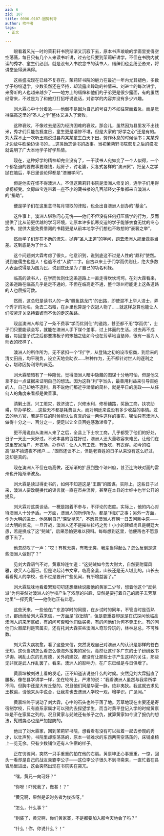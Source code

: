 ```yaml
---
aid: 6
zid: 107
title: 0006.0107-因势利导
author: 吹牛者
tags: 
 - 正文

---
```




　　眼看着风光一时的茉莉轩书院渐渐又沉寂下去，原本书声琅琅的学斋里变得空空荡荡，每日只有几个人来读书听讲，过去他只要到茉莉轩讲学，不但在书院内就读的秀才、童生们必到，就是没有入书院念书的读书人、缙绅们也会纷至沓来，将讲堂坐得满满得。

　　这些盛况现在已经不复存在。茉莉轩书院的魅力在最近一年内尤其褪色，多数学子纷纷退学，少数虽然还在坚持，却流露出躁动的神情来。刘进士的每次讲学，来旁听的人也越来越少了——地方上的缙绅和他们的子弟更是很少露面，有的虽然经常来，不过是为了和他打打招呼说说话，对讲学的内容并没有多少兴趣。

　　刘大霖心中十分着急——他倒不是因为自己的号召力不如往常而着急，而是觉得临高这里的“圣人之学”整体又进入了衰败。

　　这种衰败，不像过去是因为经济困难的衰败。那会儿，虽然因为县里发不出钱米，秀才们只能苦捱度日，童生更是凄惨不堪，但是大家的“好学之心”还是有的。刘大霖不止一次听王赐说过县内某某童生白天下田，劳作休息的时候读书；某某秀才边放牛砍柴边读书的……这类励志读书的故事。当初茉莉轩书院恢复之后的盛况就说明了广大本地学子好学热情。

　　现在，这种好学的精神却完全没有了，一干读书人宛如变了一个人似得，一个个都急迫的要做事要赚钱，起房子，讨老婆，买各式各样的“澳洲货”，把圣人之学抛在脑后，平日里谈论得都是“澳洲学问”。

　　但是他实在怪不得澳洲人，不但这茉莉轩书院是澳洲人修复的，连学子们用得桌椅板凳。文房四宝连带着一座不小的藏书楼的几百部经史子集都来自澳洲人的“捐助”。

　　便是学子们在这里念书每月领取的津贴，也全出自澳洲人创办的“基金”。

　　这件事上，澳洲人堪称问心无愧——他们不但没有任何打压儒学的行为，反而提供了比从前更优越的学习环境，让原本许多饥寒交迫的学子能够衣食无忧的专心念书，提供大量免费借阅的书籍更是从前本地学子们想也不敢想的“豪奢之举”。

　　然而学子们却在不断的流失，抛弃“圣人正道”的学问，跑去澳洲人那里做事当差。这到底是为了什么？

　　这个问题刘大霖考虑了很久。他意识到，说到底这不过是人性的“趋利”使然。说到底儒生也是人！也逃不过“人欲”二字。自古以来士子们学而优则仕，绝大多数人表面说得是为国为民，说到底还是为了自己的功名利禄。

　　临高的读书人，在学而优则仕这条道路上一直走得坎坎坷坷。在刘大霖看来，这条道路在临高几乎是走不通的，不但在临高走不通，整个琼州府能走上这条道路的人也屈指可数。

　　然而，这总归是读书人的一条“鲤鱼跳龙门”的出路，即使混不上举人进士，弄个秀才的功名，免去二石粮，在乡里也算是个衣冠人物了……就这样总算也能让人们咬紧牙关坚持着锲而不舍的走这条路。

　　现丝澳洲人却给了一条不费事“学而优则仕”的道路，甚至都不用“学而优”，士子们只要能读会写，就能在澳洲人手下谋个差事，过上体面的生活。过去再不成器，每回童子试之后都要挨板子的笨拙之徒如今也在芳草地当塾师，很有一番为人师表的模样了。

　　澳洲人的所作所为，无不紧扣一个“利”字，从登陆之初的设市招商，到后来的清丈田亩，均平税负，设立天地会助农……种种作为，无不都针对世人的逐利之心，堪称因势利导的典范。

　　刘大霖暗暗有了一种隐忧，觉得澳洲人暗中隐藏的图谋十分地可怕，但是他又拿不出一点证据来证明自己的想法。因为这群“利”字当头，最善用利益来引导百姓的人，自己却绝不逐利。且不说他们那近乎矫情的简朴，就是平日的施政——从任何人的角度来看都是做善事。

　　清剿土匪，兴工赈灾，救济流亡，兴修水利，修桥铺路，奖励工商，扶农助耕，举办学校……这些无不都是耗费巨大，而对朝廷来说没有多少收益的事情。过去的地方官，若是在任的时候能认认真真的做一两件这样的事实，哪怕只有澳洲人做得十分之一、百分之一，便足以让全县百姓感激涕零了。

　　更不用说自从澳洲人来了之后，全县上下士农工商，几乎都受了他们的好处，日子一天比一天好过。不光本县的百姓好过，澳洲人还大量收容来难民，让他们在这里安家落户，开农场，办作坊：让人人有工做，有饭吃，有衣穿。如今的临高“路不拾遗夜不闭户……”固然还谈不上，但是老百姓的日子从来没有这么好过，这却是真的。

　　现在澳洲人不但在临高做，还渐渐的扩展到整个琼州府，甚至连海峡对面的雷州也开始渐渐波及。

　　刘大霖是读过得史书的，如何不知道这是“王霸”的图谋。实际上，这些日子以来，澳洲人要改朝换代的谣言就一直在市井流传，甚至在本县的士绅中也半公开的提及。

　　刘大霖对这类谈话，一概是抱着不参与，不评论的态度。实际上，他的内心对待澳洲人十分矛盾。一方面，澳洲人的所作所为，都是“利民”之事；另外一方面，作为大明的进士，他感到自己“深受皇恩”，不愿意澳洲人有朝一日去问鼎中原——以大明的状况，一旦开战，澳洲人还不是摧枯拉朽之势！小小的建奴尚且是朝廷大患，若是换成了这“髡贼”，后果恐怕更难以预料。每每想到这里，他便再也不愿意想下去了。

　　他忽然叹了一声：“哎！有教无类，有教无类，我辈当得起么？怎么反倒是这些澳洲人做到了？”

　　见刘大霖语气不对，黄禀坤连忙道：“这髡贼如今势大财大，自然要附庸风雅，收买人心而已。但是论起诗书文章，临高全县，山长还是无人堪比的。山长去看看髡人的学校，也不过是要开广些见闻，有所增益罢了。”

　　刘大霖玩味地看着絮絮叨叨还想继续说服他的黄家二少爷，想着他这个“反髡派”为何突然对澳洲人的学校产生了浓厚的兴趣，显然是要打着自己的牌子去芳草地里“一探究竟”——他倒也正有此意。

　　这些天来，一些他在广东游学时的同窗，在乡试时的同年，不管当时是否熟识，都纷纷给刘大霖来信，一方面是“叙旧情”，但是更重要却是是在试探问他临高澳洲人的来历底细，有的问可否和他们做买卖，有的问他们为何不尊王化，有的问他们火器犀利是否属实，还有托刘大霖买些澳洲人奇珍异玩的，林林总总，不可胜数。

　　刘大霖大病初愈，看了这些来信，突然发现自己对澳洲人的认识是那样的苍白无知。这伙当初怎么看怎么像海外蛮夷的家伙，竟然让这许多广东的士子纷纷致书详询。祸乱山东的孔有德，关外的建奴，都没有让那些士子产生这样的关注，那些无非就是武人作乱罢了。看来，澳洲人的影响力，在广东已经是与日俱增了。

　　黄禀坤被刘进士看的发毛，正不知道该说些什么的时候。突然见刘大霖挺直了腰板，像在县学讲学一样，坐在轮椅上，严肃的说：“我看澳洲人虽然与我辈所学不同，但胸中还是大有丘壑的。况且他们同是华夏一脉，绝非夷狄。我这就去求见王教谕，请他来从中说合，让我辈也去澳洲人学校一观，增学识，广见闻。”

　　黄禀坤终于说动了刘大霖，心中的石头也终于落了地。芳草地现在主要还是寄宿制学校，只有直系家属才可以预约去探望学生，而当时黄平登记入学的时候黄禀坤是不在家属之列的。况且黄家与髡贼还有杀子之仇，就算黄家如今没了报仇的想法，髡贼势必也是严加提防的。

　　他出了刘大霖家，回到茉莉轩书院，想看看有没有可以拉着一起去参观的秀才，以壮声势。书院里却空荡荡的，原本一铺难求的东西两斋空荡荡的，床铺桌椅上一览无余。只有少数铺位还有人住宿的样子。

　　正在彷徨间，突然一只手重重的拍在他的右肩。黄禀坤正心事重重，一惊，回头一看却是自己的战友粪霸李公子——这位李公子很久不到书斋来，一直忙着在县咨局里进出，这会突然出现在书院实在突兀。

　　“嘿，黄兄一向可好？”

　　“你呀！吓死我了，做甚！？”

　　“黄兄啊，果然是识时务者为俊杰呀。”

　　“怎么，什么事？”

　　“别装了，黄兄啊，你们黄家寨，不是都要加入那今天地会了吗？”

　　“什么！你，你说什么？！”


